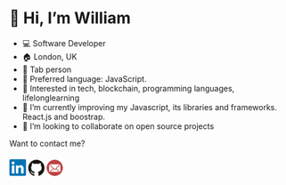 # 👋 Hi, I’m William
- 💻 Software Developer
- 🏠 London, UK
- 🤖 Tab person
- 🎹 Preferred language: JavaScript.
- 👀 Interested in tech, blockchain, programming languages, lifelonglearning
- 🌱 I’m currently improving my Javascript, its libraries and frameworks. React.js and boostrap.
- 💞️ I’m looking to collaborate on open source projects

Want to contact me?

####

<a href="https://www.linkedin.com/in/williamalvarez92/" target="_blank"><img src="/Linkedin.png" alt="Linkedin" width="30"></a> <a href="mailto:williamalvarez672@gmail.com" target="_blank"><img src="/123156.png" alt="Email" width="29"></a>  <a href="mailto:williamalvarez672@gmail.com" target="_blank"><img src="/575009.png" alt="Email" width="29"></a> 



